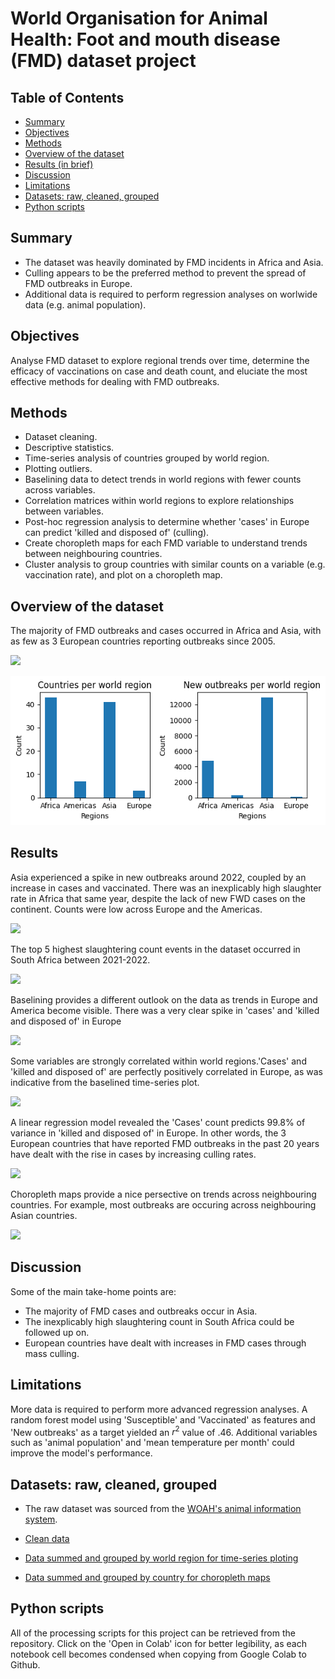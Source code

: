 # World Organisation for Animal Health: Foot and mouth disease (FMD) dataset project

## Table of Contents
* [Summary](#Summary)
* [Objectives](#Objectives)
* [Methods](#Methods)
* [Overview of the dataset](#Overview-of-the-dataset)
* [Results (in brief)](#Results)
* [Discussion](#Discussion)
* [Limitations](#Limitations)
* [Datasets: raw, cleaned, grouped](#Datasets-raw-cleaned-grouped)
* [Python scripts](#Python-scripts)

## Summary
* The dataset was heavily dominated by FMD incidents in Africa and Asia.
* Culling appears to be the preferred method to prevent the spread of FMD outbreaks in Europe.
* Additional data is required to perform regression analyses on worlwide data (e.g. animal population).

## Objectives
Analyse FMD dataset to explore regional trends over time, determine the efficacy of vaccinations on case and death count, and eluciate the most effective methods for dealing with FMD outbreaks.

## Methods
* Dataset cleaning.
* Descriptive statistics.
* Time-series analysis of countries grouped by world region.
* Plotting outliers.
* Baselining data to detect trends in world regions with fewer counts across variables.
* Correlation matrices within world regions to explore relationships between variables.
* Post-hoc regression analysis to determine whether 'cases' in Europe can predict 'killed and disposed of' (culling).
* Create choropleth maps for each FMD variable to understand trends between neighbouring countries.
* Cluster analysis to group countries with similar counts on a variable (e.g. vaccination rate), and plot on a choropleth map.

## Overview of the dataset
The majority of FMD outbreaks and cases occurred in Africa and Asia, with as few as 3 European countries reporting outbreaks since 2005.

<img src = 'https://drive.google.com/uc?id=1jt9cwg6YEwzh510e6ZfpmeSB74YtD331'>

![Overview](https://github.com/columose/WOAH-FMD-dataset/blob/cd31ba06298a63a29355a8b38817a9349e28c23e/Figure%20output/Country%20count.png)


## Results
Asia experienced a spike in new outbreaks around 2022, coupled by an increase in cases and vaccinated. There was an inexplicably high slaughter rate in Africa that same year, despite the lack of new FWD cases on the continent. Counts
were low across Europe and the Americas.

<img src = 'https://drive.google.com/uc?id=1bM-4_XNK9MNdOqeAupqi-LevaY-mzu3v'>

The top 5 highest slaughtering count events in the dataset occurred in South Africa between 2021-2022.

<img src = 'https://drive.google.com/uc?id=1-0jQr56Jgou70rgFkQEwXzV57dBFGZny'>


Baselining provides a different outlook on the data as trends in Europe and America become visible. There was a very clear spike in 'cases' and 'killed and disposed of' in Europe

<img src = 'https://drive.google.com/uc?id=1CKTJVX-taw5N0PAMC7qHsUV3NNQr8xjJ'>

Some variables are strongly correlated within world regions.'Cases' and 'killed and disposed of' are perfectly positively correlated in Europe, as was indicative from the baselined time-series plot.

<img src = 'https://drive.google.com/uc?id=1zmud3qE-K764Xiyc9cUy1lqM4BPrtq86'>

A linear regression model revealed the 'Cases' count predicts 99.8% of variance in 'killed and disposed of' in Europe. In other words, the 3 European countries that have reported FMD outbreaks in the past 20 years have dealt with the rise in cases by increasing culling rates.

<img src = 'https://drive.google.com/uc?id=1-8VmFZr2jAMQYo-PnWEPitq6BvvkuZrQ'>

Choropleth maps provide a nice persective on trends across neighbouring countries. For example, most outbreaks are occuring across neighbouring Asian countries.

<img src = 'https://drive.google.com/uc?id=1s6d97Kls5Z6U7svjdJETS0GD410TWjgw'>

## Discussion

Some of the main take-home points are:

* The majority of FMD cases and outbreaks occur in Asia.
* The inexplicably high slaughtering count in South Africa could be followed up on.
* European countries have dealt with increases in FMD cases through mass culling.

## Limitations

More data is required to perform more advanced regression analyses. A random forest model using 'Susceptible' and 'Vaccinated' as features and 'New outbreaks' as a target yielded an $r^{2}$ value of .46. Additional variables such as 'animal population' and 'mean temperature per month' could improve the model's performance.

## Datasets: raw, cleaned, grouped

* The raw dataset was sourced from the [WOAH's animal information system](https://wahis.woah.org/#/dashboards/qd-dashboard).

* [Clean data](https://drive.google.com/file/d/1_7HGF96LRCa3UUsiVRKSwSh6lf4mswRV/view?usp=drive_link)

* [Data summed and grouped by world region for time-series ploting](https://drive.google.com/file/d/1EG-H1wYbE5k1kQ1nsgEmhity_JAHODQK/view?usp=sharing)

* [Data summed and grouped by country for choropleth maps](https://drive.google.com/file/d/1hHRCTFCBasPDwvNNhQSMXMGOKVBAUt50/view?usp=sharing)

## Python scripts
All of the processing scripts for this project can be retrieved from the repository. Click on the 'Open in Colab' icon for better legibility, as each notebook cell becomes condensed when copying from Google Colab to Github.

